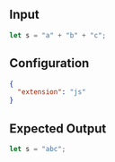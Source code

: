 
## Input
```javascript input
let s = "a" + "b" + "c";
```

## Configuration
```json configuration
{
  "extension": "js"
}
```

## Expected Output
```javascript expected output
let s = "abc";
```

